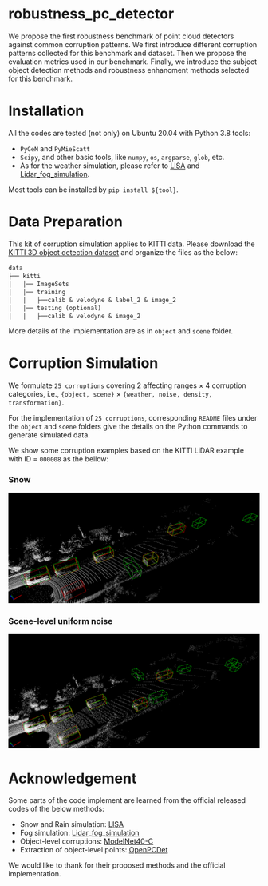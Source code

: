 # robustness_pc_detector
We propose the first robustness benchmark of point cloud detectors against common corruption patterns. We first introduce different corruption patterns collected for this benchmark and dataset. Then we propose the evaluation metrics used in our benchmark. Finally, we introduce the subject object detection methods and robustness enhancment methods selected for this benchmark.

# Installation
All the codes are tested (not only) on Ubuntu 20.04 with Python 3.8 tools: 
* `PyGeM` and `PyMieScatt`
* `Scipy`, and other basic tools, like `numpy`, `os`, `argparse`, `glob`, etc.
* As for the weather simulation, please refer to [LISA](https://github.com/velatkilic/LISA) and [Lidar_fog_simulation](https://github.com/MartinHahner/LiDAR_fog_sim).

Most tools can be installed by `pip install ${tool}`.

# Data Preparation
This kit of corruption simulation applies to KITTI data. Please download the [KITTI 3D object detection dataset](http://www.cvlibs.net/datasets/kitti/eval_object.php?obj_benchmark=3d) and organize the files as the below:

```
data
├── kitti
│   │── ImageSets
│   │── training
│   │   ├──calib & velodyne & label_2 & image_2 
│   │── testing (optional)
│   │   ├──calib & velodyne & image_2
```
More details of the implementation are as in `object` and `scene` folder. 

# Corruption Simulation

We formulate `25 corruptions` covering 2 affecting ranges $\times$ 4 corruption categories, i.e., `{object, scene}` $\times$ `{weather, noise, density, transformation}`. 

For the implementation of `25 corruptions`, corresponding `README` files under the `object` and `scene` folders give the details on the Python commands to generate simulated data.

We show some corruption examples based on the KITTI LiDAR example with ID = `000008` as the bellow:

### Snow
![snow example](https://github.com/Castiel-Lee/robustness_pc_detector/blob/main/image/snow.png)

### Scene-level uniform noise
![uniform_rad example](https://github.com/Castiel-Lee/robustness_pc_detector/blob/main/image/uniform_rad.png)

# Acknowledgement
Some parts of the code implement are learned from the official released codes of the below methods:
* Snow and Rain simulation: [LISA](https://github.com/velatkilic/LISA)
* Fog simulation: [Lidar_fog_simulation](https://github.com/MartinHahner/LiDAR_fog_sim)
* Object-level corruptions: [ModelNet40-C](https://github.com/jiachens/ModelNet40-C/tree/master/data)
* Extraction of object-level points: [OpenPCDet](https://github.com/open-mmlab/OpenPCDet)

We would like to thank for their proposed methods and the official implementation.
